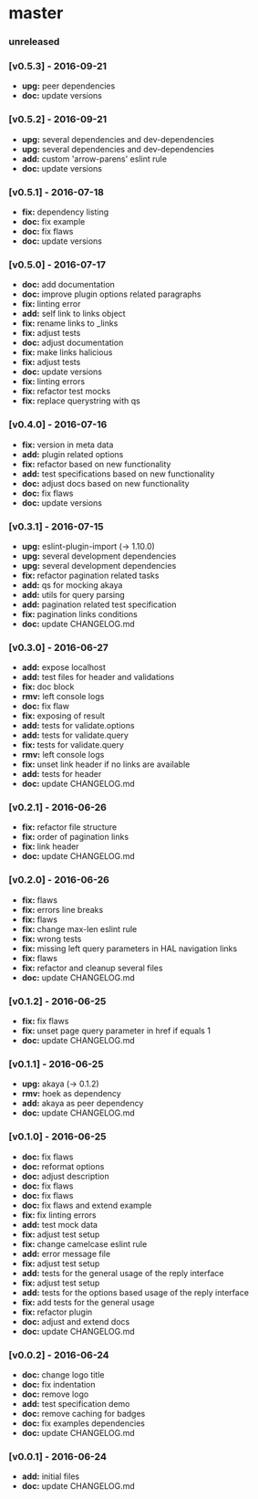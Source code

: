 # master

### unreleased

### [v0.5.3] - 2016-09-21
- **upg:** peer dependencies
- **doc:** update versions

### [v0.5.2] - 2016-09-21
- **upg:** several dependencies and dev-dependencies
- **upg:** several dependencies and dev-dependencies
- **add:** custom 'arrow-parens' eslint rule
- **doc:** update versions

### [v0.5.1] - 2016-07-18
- **fix:** dependency listing
- **doc:** fix example
- **doc:** fix flaws
- **doc:** update versions

### [v0.5.0] - 2016-07-17
- **doc:** add documentation
- **doc:** improve plugin options related paragraphs
- **fix:** linting error
- **add:** self link to links object
- **fix:** rename links to _links
- **fix:** adjust tests
- **doc:** adjust documentation
- **fix:** make links halicious
- **fix:** adjust tests
- **doc:** update versions
- **fix:** linting errors
- **fix:** refactor test mocks
- **fix:** replace querystring with qs

### [v0.4.0] - 2016-07-16
- **fix:** version in meta data
- **add:** plugin related options
- **fix:** refactor based on new functionality
- **add:** test specifications based on new functionality
- **doc:** adjust docs based on new functionality
- **doc:** fix flaws
- **doc:** update versions

### [v0.3.1] - 2016-07-15
- **upg:** eslint-plugin-import (-> 1.10.0)
- **upg:** several development dependencies
- **upg:** several development dependencies
- **fix:** refactor pagination related tasks
- **add:** qs for mocking akaya
- **add:** utils for query parsing
- **add:** pagination related test specification
- **fix:** pagination links conditions
- **doc:** update CHANGELOG.md

### [v0.3.0] - 2016-06-27
- **add:** expose localhost
- **add:** test files for header and validations
- **fix:** doc block
- **rmv:** left console logs
- **doc:** fix flaw
- **fix:** exposing of result
- **add:** tests for validate.options
- **add:** tests for validate.query
- **fix:** tests for validate.query
- **rmv:** left console logs
- **fix:** unset link header if no links are available
- **add:** tests for header
- **doc:** update CHANGELOG.md

### [v0.2.1] - 2016-06-26
- **fix:** refactor file structure
- **fix:** order of pagination links
- **fix:** link header
- **doc:** update CHANGELOG.md

### [v0.2.0] - 2016-06-26
- **fix:** flaws
- **fix:** errors line breaks
- **fix:** flaws
- **fix:** change max-len eslint rule
- **fix:** wrong tests
- **fix:** missing left query parameters in HAL navigation links
- **fix:** flaws
- **fix:** refactor and cleanup several files
- **doc:** update CHANGELOG.md

### [v0.1.2] - 2016-06-25
- **fix:** fix flaws
- **fix:** unset page query parameter in href if equals 1
- **doc:** update CHANGELOG.md

### [v0.1.1] - 2016-06-25
- **upg:** akaya (-> 0.1.2)
- **rmv:** hoek as dependency
- **add:** akaya as peer dependency
- **doc:** update CHANGELOG.md

### [v0.1.0] - 2016-06-25
- **doc:** fix flaws
- **doc:** reformat options
- **doc:** adjust description
- **doc:** fix flaws
- **doc:** fix flaws
- **doc:** fix flaws and extend example
- **fix:** fix linting errors
- **add:** test mock data
- **fix:** adjust test setup
- **fix:** change camelcase eslint rule
- **add:** error message file
- **fix:** adjust test setup
- **add:** tests for the general usage of the reply interface
- **fix:** adjust test setup
- **add:** tests for the options based usage of the reply interface
- **fix:** add tests for the general usage
- **fix:** refactor plugin
- **doc:** adjust and extend docs
- **doc:** update CHANGELOG.md

### [v0.0.2] - 2016-06-24
- **doc:** change logo title
- **doc:** fix indentation
- **doc:** remove logo
- **add:** test specification demo
- **doc:** remove caching for badges
- **doc:** fix examples dependencies
- **doc:** update CHANGELOG.md

### [v0.0.1] - 2016-06-24
- **add:** initial files
- **doc:** update CHANGELOG.md
